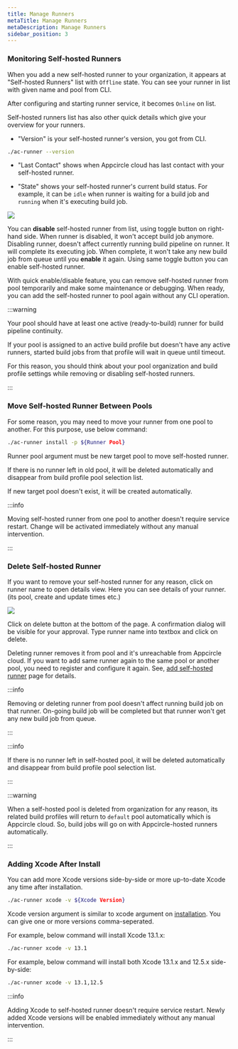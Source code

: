 ```yaml
---
title: Manage Runners
metaTitle: Manage Runners
metaDescription: Manage Runners
sidebar_position: 3
---
```


### Monitoring Self-hosted Runners

When you add a new self-hosted runner to your organization, it appears at "Self-hosted Runners" list with `Offline` state. You can see your runner in list with given name and pool from CLI.

After configuring and starting runner service, it becomes `Online` on list.

Self-hosted runners list has also other quick details which give your overview for your runners.

- "Version" is your self-hosted runner's version, you got from CLI.

```bash
./ac-runner --version
```

- "Last Contact" shows when Appcircle cloud has last contact with your self-hosted runner.

- "State" shows your self-hosted runner's current build status. For example, it can be `idle` when runner is waiting for a build job and `running` when it's executing build job.

![](https://cdn.appcircle.io/docs/assets/self-hosted-runner-runners-01.png)

You can **disable** self-hosted runner from list, using toggle button on right-hand side. When runner is disabled, it won't accept build job anymore. Disabling runner, doesn't affect currently running build pipeline on runner. It will complete its executing job. When complete, it won't take any new build job from queue until you **enable** it again. Using same toggle button you can enable self-hosted runner.

With quick enable/disable feature, you can remove self-hosted runner from pool temporarily and make some maintenance or debugging. When ready, you can add the self-hosted runner to pool again without any CLI operation.

:::warning

Your pool should have at least one active (ready-to-build) runner for build pipeline continuity.

If your pool is assigned to an active build profile but doesn't have any active runners, started build jobs from that profile will wait in queue until timeout.

For this reason, you should think about your pool organization and build profile settings while removing or disabling self-hosted runners.

:::

### Move Self-hosted Runner Between Pools

For some reason, you may need to move your runner from one pool to another. For this purpose, use below command:

```bash
./ac-runner install -p ${Runner Pool}
```

Runner pool argument must be new target pool to move self-hosted runner.

If there is no runner left in old pool, it will be deleted automatically and disappear from build profile pool selection list.

If new target pool doesn't exist, it will be created automatically.

:::info

Moving self-hosted runner from one pool to another doesn't require service restart. Change will be activated immediately without any manual intervention.

:::

### Delete Self-hosted Runner

If you want to remove your self-hosted runner for any reason, click on runner name to open details view. Here you can see details of your runner. (its pool, create and update times etc.)

![](https://cdn.appcircle.io/docs/assets/self-hosted-runner-runner-detail-01.png)

Click on delete button at the bottom of the page. A confirmation dialog will be visible for your approval. Type runner name into textbox and click on delete.

Deleting runner removes it from pool and it's unreachable from Appcircle cloud. If you want to add same runner again to the same pool or another pool, you need to register and configure it again. See, [add self-hosted runner](../self-hosted-runner/installation.md) page for details.

:::info

Removing or deleting runner from pool doesn't affect running build job on that runner. On-going build job will be completed but that runner won't get any new build job from queue.

:::

:::info

If there is no runner left in self-hosted pool, it will be deleted automatically and disappear from build profile pool selection list.

:::

:::warning

When a self-hosted pool is deleted from organization for any reason, its related build profiles will return to `default` pool automatically which is Appcircle cloud. So, build jobs will go on with Appcircle-hosted runners automatically.

:::

### Adding Xcode After Install

You can add more Xcode versions side-by-side or more up-to-date Xcode any time after installation.

```bash
./ac-runner xcode -v ${Xcode Version}
```

Xcode version argument is similar to xcode argument on [installation](../self-hosted-runner/installation.md#3-configure). You can give one or more versions comma-seperated.

For example, below command will install Xcode 13.1.x:

```bash
./ac-runner xcode -v 13.1
```

For example, below command will install both Xcode 13.1.x and 12.5.x side-by-side:

```bash
./ac-runner xcode -v 13.1,12.5
```

:::info

Adding Xcode to self-hosted runner doesn't require service restart. Newly added Xcode versions will be enabled immediately without any manual intervention.

:::
